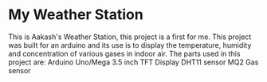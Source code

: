 # My Weather Station
This is Aakash's Weather Station, this project is a first for me.
This project was built for an arduino and its use is to display the temperature, humidity and concentration of various gases in indoor air.
The parts used in this project are:
Arduino Uno/Mega
3.5 inch TFT Display
DHT11 sensor
MQ2 Gas sensor
